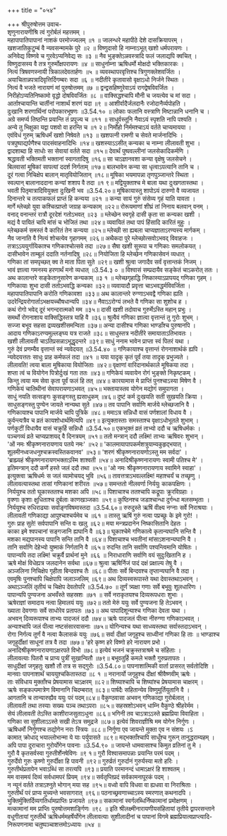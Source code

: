 +++
title = "०५४"

+++
श्रीपुरुषोत्तम उवाच-  
शृणुनारायणीश्रि त्वं गुरोर्बलं महत्तमम् ।  
महापापातिपापानां नाशकं परमोज्ज्वलम् ॥१ ॥
जालन्धरे महापीठे देशे दासक्रियापरम् ।  
खशजातिकुटुम्बं वै न्यवसन्मामके पुरे ॥२ ॥
विष्णुदासो हि नाम्नाऽभूत् खशो धर्मपरायणः ।  
अनिवेद्य विष्णवे च गुरवेऽप्यनिवेद्य सः ॥३ ॥
नैव भुङ्क्तेऽन्नवस्त्रादि फलं जलाद्यपि क्वचित् ।  
विष्णुदासस्य वै तत्र गुरुर्मोक्षपरायणः ॥४ ॥
साधुर्नाम्ना ऋषिधर्मो मोक्षदो भक्तिकारकः ।  
नित्यं त्रिषवणस्नायी त्रिकालदेवतार्हणः ॥५ ॥
व्यवस्थापरवृत्तिश्च त्रिगुणक्लेशवर्जितः ।  
अयाचितान्नपत्रादिवृत्तिर्दिगम्बरः सदा ॥६ ॥
नदीतीरे कृतावासो वृक्षाऽधो निर्जने स्थितः ।  
नित्यं वै भजते नारायणं मां पुरुषोत्तमम् ॥७ ॥
द्वन्द्वसहिष्णुरेवाऽयं रागद्वेषविवर्जितः ।  
निरीहोऽप्यतिनिष्कामो वृद्धो दोषविवर्जितः ॥८ ॥
वाक्सिद्धश्चापि मौनी च जयत्येव च मां सदा ।  
आर्ताश्चायान्ति चार्तीनां नाशार्थं शरणं यदा ॥९ ॥
आशीर्वादैर्जलदानैः रजोदानैर्व्यपोहति ।  
दुःखानि शरणार्थिनां परोपकारभूषणः ॥3.54.१० ॥
लोकाः फलानि वस्त्राणि मिष्टान्नानि धनानि च ।  
अग्रे समर्प्य तिष्ठन्ति प्रयान्ति तं प्रपूज्य च ॥११ ॥
साधुर्वस्तूनि नैवाऽयं स्पृशति नापि पश्यति ।  
अन्ये तु भिक्षुका यद्वा पशवो वा हरन्ति च ॥१ २॥
निर्मोहो निर्ममश्चाऽयं वर्तते चाप्यमायया ।  
एवंविधं गुरुम् ऋषिधर्मं खशो निषेवते ॥१३ ॥
खशपत्नी रामणी च सेवते मार्जनादिभिः ।  
पत्रपुष्पाद्यर्पणैश्च पादसंवाहनादिभिः ॥१४॥
खशस्याऽऽसीत् कन्यका च नाम्ना लीलावती शुभा ।  
द्वादशाब्दा हि साधोः सा सेवायां वर्तते सदा ॥१५॥
देवार्थं पुष्पवल्लीनां जलसेकादिकर्मणि ।  
श्रद्धावती भक्तिमती भक्तानां स्वागतादिषु ॥१६॥
सा चाऽज्ञानवशा कन्या वृक्षेषु जलसेचने ।  
बिलवासां मूषिकां सापत्यां ददर्श निर्गताम् ॥१७॥
बालभावेन कन्या सा धृत्वाऽपत्यानि तानि च ।  
दूरं गत्वा निचिक्षेप बालान् मातृवियोजितान् ॥१८॥
मूषिका भयमापन्ना तृणपुञ्जान्तरे स्थिता ।  
स्वल्पान् बालानाददाना कन्यां शशाप वै तदा ॥१ ९॥
मद्वियुक्ताश्च मे बाला यथा दुःखगतास्तथा ।  
भवती पितृमात्रादिवियुक्ता दुःखिनी भव ॥3.54.२०॥
मूषिकायास्तु शापोऽयं दारुणो वै व्यजायत ।  
दिनान्तरे च तत्पाकफलं प्राप्तं हि कन्यया ॥२१ ॥
कन्या सायं गुरुं संसेव्य गृहं याति यावता ।  
मार्गे म्लेच्छो युवा कश्चित्प्राप्तो जग्राह कन्यकाम् ॥२२॥
रोरूयमाणां शीघ्रं तां निनाय बलवान् वनम् ।  
वनाद् वनान्तरं रात्रौ दूरदेशं गतोऽभवत् ॥२३ ॥
म्लेच्छेन स्वगृहे दासी कृता सा कन्यका खशी ।  
मद्यं वै पायितं चापि मांसं च भोजितं तथा ॥२४॥
व्यवायितं तथा पापं हिंसादि कारितं मुहुः ।  
म्लेच्छकर्म समस्तं वै कारितं तेन कन्यया ॥२५॥
म्लेच्छी सा ह्यबला चाप्यज्ञाताऽरण्यस्य मार्गकम् ।  
नैव जानाति वै नित्यं शोचत्येव गृहागमम् ॥२६॥
अथैकदा पुरे म्लेच्छोत्सवोऽभवद् विवाहजः ।  
तत्राऽऽययुर्गायिकाश्च गणिकाश्चोत्सवे तदा ॥२७॥
सैषा खशी सुरूपा च गणिकाः समलोकयत् ।  
दासीभावेन ताम्बूलं ददाति नर्तनादिषु ॥२८॥
नियोजिता हि म्लेच्छेन गणिकासेवनं व्यधात् ।  
गणिका तां समपृच्छत् क्व ते माता पिता सुते ॥२९॥
खशी श्रुत्वा जगादैव सर्वं वृत्तान्तकं निजम् ।  
भावं ज्ञात्वा गमनस्य हरणार्थं मनो व्यधात् ॥3.54.३ ० ॥
विश्वासं सम्प्रदायैव सङ्केतं चाऽकरोत् ततः ।  
अथ कालान्तरे सङ्केतानुसारेण कन्यकाम् ॥३ १ ॥
म्लेच्छगृहाद्धि निष्कास्याऽप्रापयद् गणिका गृहम् ।  
गणिकायाः शुभा दासी ततोऽभवद्धि कन्यका ॥३२॥
व्यवायादौ प्रवृत्ता चाऽभवद्धर्मविवर्जिता ।  
महापापातिपापानि करोति गणिकावशा ॥३३॥
अथ कालान्तरे रुग्णाऽभवद्वै गणिका ह्यति ।  
उदरेन्द्रियरोगार्ताऽभक्षयच्चौषधान्यपि ॥३४॥
नैवाऽऽरोग्यं लभते वै गणिका सा शुशोच ह ।  
कथं रोगो भवेद् दूरं भगन्दरात्मको मम ॥३५॥
दासी खशी तदोवाच गुरुर्मेऽस्ति महान् प्रभुः ।  
समर्थो रोगनाशाय वाक्सिद्धिस्तत्र याहि वै ॥३६॥
श्रुत्वैवं गणिका ज्ञात्वा वृत्तान्तं तु गुरोः शुभम् ।  
सज्जा बभूव सहसा द्रव्यखशीसमन्विता ॥३७॥
अन्या दासीश्च गणिका भाण्डाँश्च पुरुषानपि ।  
आदाय गणिकाऽरण्यमुल्लङ्घ्य यत्र राजते ॥३८॥
साधुस्तत्र नदीतीरे समायाताऽतिभावतः ।  
खशी लीलावती चाऽतिप्रसन्नाऽभूद्धृदन्तरे ॥३९॥
साधुं ननाम भावेन प्राप्ता स्वं पितरं यथा ।  
गुरुं देवं प्रणम्यैव वृत्तान्तं स्वं न्यवेदयत् ॥3.54.४० ॥
गणिकायाश्च वृत्तान्तं रोगनाशार्थकं ह्यपि ।  
न्यवेदयत्ततः साधुः प्राह कर्मफलं तदा ॥४१ ॥
यया यादृक् कृतं पूर्वं तया तादृक् प्रभुज्यते ।  
लीलावति! त्वया बाला मूषिकाया वियोजिताः ॥४२॥
वृक्षाणां वारिदानार्थकाले मूषिकया तदा ।  
शप्ता त्वं च वियोगेन पित्रोर्दुःखं गता ततः ॥४३॥
गणिकेयं व्यवायेन रोगं भुङ्क्ते निकृष्टकम् ।  
किन्तु त्वया मम सेवा कृता पूर्वं फलं हि तत् ॥४४॥
कारयामास मे प्राप्तिं पुनश्चाऽस्या मिषेण वै ।  
गणिकेयं चातिथीनां सेवापरायणाऽभवत् ॥४५॥
भक्तायास्तव योगेन मद्योगं समुपागता ।  
साधुं नयति सत्सङ्गः कुसङ्गस्तु ह्यसाधुकम् ॥४६॥
दुष्टं कर्म दुःखयति सती सुखयति क्रिया ।  
साधुसङ्गस्तु पुण्येन जायते नान्यथा सुते ॥४७॥
तव पापानि सर्वाणि मार्जये म्लेच्छजानि वै ।  
गणिकायाश्च पापानि मार्जये चापि पुत्रिके ॥४८॥
ममाऽत्र सन्निधौ वासं पर्णशालां विधाय वै ।  
कुर्वन्त्यत्रैव च व्रतं कायशोधार्थमित्यपि ॥४९॥
इत्युक्तास्ताः समस्ताश्च वृक्षाऽधोभूतले शुभाम् ।  
पर्णकुटीं विधायैव वासं चक्रुर्हि सन्निधौ ॥3.54.५०॥
एकभुक्तं व्रतं ताभ्यो ददौ च ऋषिधर्मकः ।  
पञ्चगव्यं व्रते चाप्यप्राशयद् वै दिनत्रयम् ॥५१॥
ततो मन्त्रान् ददौ लक्ष्मि! ताभ्यः ऋषिवरः शुभान् ।  
'ओं नमः श्रीकृष्णनारायणाय पतये नमः' ॥५२॥
'कालमायापापकर्मशत्रुयाम्यकुहृद्भयात् ।  
शूलमीनध्वजधनुश्चक्रस्वस्तिकवानव' ॥५३॥
'शरणं श्रीकृष्णनारायणोऽस्तु मम सर्वदा' ।  
'ब्राह्म्यहं श्रीकृष्णनारायणभक्ताऽस्मि शाश्वती ॥५४॥
अनादिश्रीकृष्णनारायणः स्वामी पतिश्च मे' ।  
इतिमन्त्रान् ददौ कर्णे हस्ते जलं ददौ तथा ॥५५॥
'ओ नमः श्रीकृष्णनारायणाय स्वामिने स्वाहा' ।  
इत्युक्त्वा ऋषिधर्मः स जलं व्यामोचयद् भुवि ॥५६॥
तावत्तत्राऽभवल्लक्ष्मि! महाश्चर्यं च तच्छृणु ।  
लीलावत्यास्तथा तासां गणिकानां शरीरतः ॥५७॥
समन्ततो नीलवर्णा निर्ययुः काकपक्षिणः ।  
निर्ययुश्च ततो घूकास्ततश्च मशका अपि ॥५८॥
पिशाचाश्च ततश्चापि कद्रूपाः क्रूरविग्रहाः ।  
वृक्णाः कृशाः क्षुधिताश्च दुर्बलाः काणखञ्जकाः ॥५९॥
कुष्ठिनश्च जडाश्चान्धा दुर्गन्धा मलसम्भृताः ।  
निर्ययुश्च रुधिराढ्याः सर्वाङ्गविषमास्तदा ॥3.54.६०॥
रुरुदुस्ते ऋषिं वीक्ष्य नग्नाः सर्वे निराश्रयाः ।  
लीलावती गणिकाद्या आपुश्चाश्चर्यमेव च ॥६१ ॥
तास्तु ऋषिं गुरुं नत्वा पप्रच्छुः के इमे गुरो! ।  
गुरुः प्राह सुते! सर्वपापानि सन्ति वः खलु ॥६२॥
मया मन्त्रप्रदानेन निष्कासितानि देहतः ।  
काका इमे श्वपचानां सङ्गजानि ह्यघानि वै ॥६३॥
घूकाश्चेमे गणिकात्वे कृतान्यघानि सन्ति वै ।  
मशका मद्यपानस्य पापानि सन्ति तानि वै ॥६४॥
पिशाचाश्च भवतीनां मांसाऽशनान्यघानि वै ।  
तानि सर्वाणि देहेभ्यो युष्माकं निर्गतानि वै ॥६५॥
रुदन्ति तानि सर्वाणि पश्यन्त्विमानि योषितः ।  
पापान्यपि तदा लक्ष्मि! चक्रुर्वै प्रार्थनां मुने ॥६६ ॥
निराधाराणि सर्वाणि वयं सुदुःखितानि ह ।  
ऋषे मोक्षं विधेह्यत्र जलदानेन सर्वथा ॥६७॥
श्रुत्वा ऋषिर्निजं पादं दक्षं प्रक्षाल्य तेषु वै ।  
अञ्जलिना निचिक्षेप गृहीता बिन्दवश्च तैः ॥६८॥
पीताः सर्वे बिन्दवश्च तृप्तान्यघानि वै तदा ।  
एवमृषिः पुनश्चापि चिक्षेपापि जलाञ्जलिम् ॥६९॥
अथ दिव्यस्वरूपास्ते यथा देवास्तथाऽभवन् ।  
अथाऽञ्जलिं तृतीयं च चिक्षेप देवतोपरि ॥3.54.७० ॥
तूर्णं त्र्यक्षा गणाः सर्वे बभूवुः शूलधारिणः ।  
पापान्यपि पुण्यजना अभवँस्ते सहस्रशः ॥७१ ॥
सर्वे नराकृतयश्च दिव्यरूपधराः शुभाः ।  
ऋषेराज्ञां समादाय नत्वा हिमालयं ययुः ॥७२॥
ततो मेरुं ययुः सर्वे पुण्यजना हि तेऽभवन् ।  
ख्याता देवगणाः सर्वे साधोरेव प्रतापतः ॥७३॥
अथ पापादिशून्याश्च गणिका देवता यथा ।  
अभवन् दिव्यरूपाश्च ताभ्यः पादजलं ददौ ॥७४॥
ऋषेः पादजलं पीत्वा नीरुग्णा गणिकाऽभवत् ।  
अन्याश्चापि जलं पीत्वा नष्टसंसारवासनाः ॥७५॥
योगिन्यश्च यथा साध्व्यस्तथा सर्वास्तदाऽभवन् ।  
रोगा निर्गत्य तूर्णं वै नत्वा कैलासकं ययुः ॥७६॥
सर्वा दीक्षां जगृहुश्च साध्वीनां गणिका हि ताः ॥
भाण्डाश्च जगृहुर्दीक्षां साधूनां तत्र वै तदा ॥७७॥
'हरे कृष्ण हरे विष्णो हरे नारायण प्रभो ।  
अनादिश्रीकृष्णनारायणाऽक्षरपते विभो ॥७८॥
इत्येवं भजनं चक्रुस्तत्राश्रमे च संहिताः ।  
लीलावत्याः पितरौ च प्राप्य पुत्रीं सुखान्वितौ ॥७९॥
बभूवतुर्हि कमले भक्तौ गुरुप्रतापतः ।  
साधुदीक्षां जगृहतुः खशौ तौ तत्र स सद्गुरोः ॥3.54.८०॥
पापनाशात्मिकी वार्ता प्रासरत् सर्वतोदिशि ।  
मानवाः पापनाशार्थं चाययुश्चकितास्तदा ॥८ १ ॥
नरानार्यो जगृहुश्च दीक्षां श्रीवैष्णवीम् ऋषेः ।  
ताः संविधाय मुक्ताँश्च प्रेषयामास चाऽक्षरम् ॥८२॥
शिष्याश्चापि च शिष्यांश्च प्रेषयामास चाक्षरम् ।  
ऋषेः सङ्कल्पमात्रेण विमानानि चिदम्बरात् ॥८३॥
पार्षदैः सहितान्येव विष्णुमूर्तियुतानि वै ।  
आगतानि च तान्यारुह्यैव ययुः परं पदम्॥८४॥
वैकुण्ठवासा अभवन् गणिकाद्या गुरोर्बलात् ।  
लीलावती तथा तस्याः सख्यः पञ्च तथाऽपराः ॥८५॥
सहस्रशोऽभवन् धाम्नि वैकुण्ठे श्रीहरेर्मम ।  
सेयं लीलावती तेऽस्ति काशीराजसुताऽधुना ॥८६॥
भगिनी तव चाऽत्राऽऽस्ते ब्रह्मप्रिया विवाहिता ।  
गणिका सा सुशीलाऽऽस्ते सखी तेऽत्र समुद्रजे ॥८७॥
इत्येवं शिवराज्ञीश्रि मम योगेन निर्गुणः ।  
ऋषिधर्मो निर्गुणश्च तद्योगेन नराः स्त्रियः ॥८८॥
निर्गुणा एव जायन्ते मुक्ता एव न संशयः ।ऽ  
कामात् क्रोधाद् भयाल्लोभान्मा ये याः पर्युपासते ॥८९॥
मद्भक्ताँश्चापि साधूँश्च गुरून् तानुद्धराम्यहम् ।  
अपि पापा दुराचारा गुरोर्योगेन पावनाः ॥3.54.९० ॥
जायन्ते धामवासाश्च किमुत व्रतिनां तु मे ।  
गुरौ वै कृतसर्वस्वा गुरुतीर्शेनषेविणः ॥९ १॥
गुरौ विश्वासमापन्नाः प्रयान्ति परमं पदम् ।  
गुरुर्देवो गुरुः कृष्णो गुरुर्दीक्षा हि पावनी ॥९२॥
गुरुर्व्रतं गुरुर्दानं गुरुर्यस्या मतो हरिः ।  
गुरुतीर्थप्रतापेन भवाऽब्धिं सा तरत्यपि ॥९३॥
प्रयाति परमानन्दं धामाऽक्षरं हि शाश्वतम् ।  
मम वासमयं दिव्यं सर्वधामपरं प्रियम् ॥९४॥
सर्वतृप्तिप्रदं सर्वकामनापूरकं पदम् ।  
न न्यूनं वर्तते तत्राऽश्नुते भोगान् मया सह ॥९५॥
वध्वो वापि विधवा वा ह्यधवा वा निराश्रिताः ।  
गुरुतीर्थं परं प्राप्य मुच्यन्ते भवसागरात् ॥९६॥
पठनाच्छ्रवणाच्चाऽस्य स्मरणात् कथनादपि ।  
भुक्तिर्मुक्तिर्दिव्यगतिर्धामप्राप्तिः प्रजायते ॥९७॥
सकामानां स्वर्गलब्धिर्निष्कामानां प्रमोक्षणम् ।  
मत्कामानां मम प्राप्तिः पुरुषोत्तमशार्ङ्गिणः ॥९८ ॥
इति श्रीलक्ष्मीनारायणीयसंहितायां तृतीये द्वापरसन्ताने वधूगीतायां गुरुतीर्थे ऋषिधर्ममहर्षेर्योगेन लीलावत्याः सुशीलादीनां च पापानां विगमे ब्रह्मप्रियात्वप्राप्त्यादि-  
निरूपणनामा चतुष्पञ्चाशत्तमोऽध्यायः ॥५४ ॥
    
